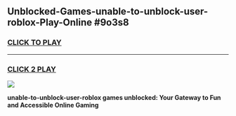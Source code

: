 
## Unblocked-Games-unable-to-unblock-user-roblox-Play-Online #9o3s8
<h3>
<a href="https://news.freeplayer.one?title=unable-to-unblock-user-roblox&ref=3">CLICK TO PLAY</a></h3>
<hr>

<h3>
<a href="https://news.freeplayer.one?title=unable-to-unblock-user-roblox&ref=3">CLICK 2 PLAY</a>
  
</h3>

<a href="https://news.freeplayer.one?title=unable-to-unblock-user-roblox&ref=3"><img src="https://clearcache.store/games.png"></a>


**unable-to-unblock-user-roblox games unblocked: Your Gateway to Fun and Accessible Online Gaming**
